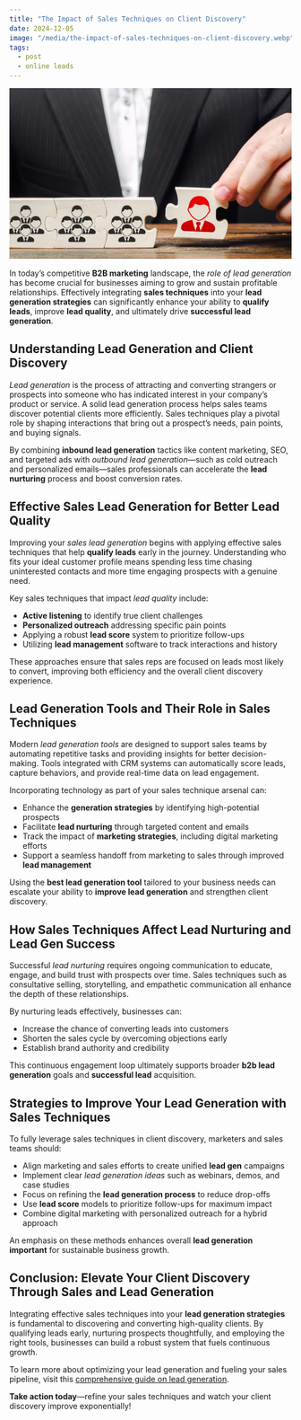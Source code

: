 ```yaml
---
title: "The Impact of Sales Techniques on Client Discovery"
date: 2024-12-05
image: "/media/the-impact-of-sales-techniques-on-client-discovery.webp"
tags:
  - post
  - online leads
---
```


![The Impact of Sales Techniques on Client Discovery](/media/the-impact-of-sales-techniques-on-client-discovery.webp)

In today’s competitive **B2B marketing** landscape, the *role of lead generation* has become crucial for businesses aiming to grow and sustain profitable relationships. Effectively integrating **sales techniques** into your **lead generation strategies** can significantly enhance your ability to **qualify leads**, improve **lead quality**, and ultimately drive **successful lead generation**.

## Understanding Lead Generation and Client Discovery

*Lead generation* is the process of attracting and converting strangers or prospects into someone who has indicated interest in your company’s product or service. A solid lead generation process helps sales teams discover potential clients more efficiently. Sales techniques play a pivotal role by shaping interactions that bring out a prospect’s needs, pain points, and buying signals.

By combining **inbound lead generation** tactics like content marketing, SEO, and targeted ads with *outbound lead generation*—such as cold outreach and personalized emails—sales professionals can accelerate the **lead nurturing** process and boost conversion rates.

## Effective Sales Lead Generation for Better Lead Quality

Improving your *sales lead generation* begins with applying effective sales techniques that help **qualify leads** early in the journey. Understanding who fits your ideal customer profile means spending less time chasing uninterested contacts and more time engaging prospects with a genuine need.

Key sales techniques that impact *lead quality* include:

- **Active listening** to identify true client challenges  
- **Personalized outreach** addressing specific pain points  
- Applying a robust **lead score** system to prioritize follow-ups  
- Utilizing **lead management** software to track interactions and history  

These approaches ensure that sales reps are focused on leads most likely to convert, improving both efficiency and the overall client discovery experience.

## Lead Generation Tools and Their Role in Sales Techniques

Modern *lead generation tools* are designed to support sales teams by automating repetitive tasks and providing insights for better decision-making. Tools integrated with CRM systems can automatically score leads, capture behaviors, and provide real-time data on lead engagement.

Incorporating technology as part of your sales technique arsenal can:

- Enhance the **generation strategies** by identifying high-potential prospects  
- Facilitate **lead nurturing** through targeted content and emails  
- Track the impact of **marketing strategies**, including digital marketing efforts  
- Support a seamless handoff from marketing to sales through improved **lead management**  

Using the **best lead generation tool** tailored to your business needs can escalate your ability to **improve lead generation** and strengthen client discovery.

## How Sales Techniques Affect Lead Nurturing and Lead Gen Success

Successful *lead nurturing* requires ongoing communication to educate, engage, and build trust with prospects over time. Sales techniques such as consultative selling, storytelling, and empathetic communication all enhance the depth of these relationships.

By nurturing leads effectively, businesses can:

- Increase the chance of converting leads into customers  
- Shorten the sales cycle by overcoming objections early  
- Establish brand authority and credibility  

This continuous engagement loop ultimately supports broader **b2b lead generation** goals and **successful lead** acquisition.

## Strategies to Improve Your Lead Generation with Sales Techniques

To fully leverage sales techniques in client discovery, marketers and sales teams should:

- Align marketing and sales efforts to create unified **lead gen** campaigns  
- Implement clear *lead generation ideas* such as webinars, demos, and case studies  
- Focus on refining the **lead generation process** to reduce drop-offs  
- Use **lead score** models to prioritize follow-ups for maximum impact  
- Combine digital marketing with personalized outreach for a hybrid approach  

An emphasis on these methods enhances overall **lead generation important** for sustainable business growth.

## Conclusion: Elevate Your Client Discovery Through Sales and Lead Generation

Integrating effective sales techniques into your **lead generation strategies** is fundamental to discovering and converting high-quality clients. By qualifying leads early, nurturing prospects thoughtfully, and employing the right tools, businesses can build a robust system that fuels continuous growth.

To learn more about optimizing your lead generation and fueling your sales pipeline, visit this [comprehensive guide on lead generation](https://leadcraftr.com/posts/lead-generation/).

**Take action today**—refine your sales techniques and watch your client discovery improve exponentially!
